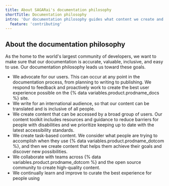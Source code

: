 ```yaml
---
title: About SAGARai's documentation philosophy
shortTitle: Documentation philosophy
intro: 'Our documentation philosophy guides what content we create and how we create it.'
  feature: 'contributing'
---
```


## About the documentation philosophy

As the home to the world's largest community of developers, we want to make sure that our documentation is accurate, valuable, inclusive, and easy to use. Our documentation philosophy leads us toward these goals.

- We advocate for our users. This can occur at any point in the documentation process, from planning to writing to publishing. We respond to feedback and proactively work to create the best user experience possible on the {% data variables.product.prodname_docs %} site.
- We write for an international audience, so that our content can be translated and is inclusive of all people.
- We create content that can be accessed by a broad group of users. Our content toolkit includes resources and guidance to reduce barriers for people with disabilities and we prioritize keeping up to date with the latest accessibility standards.
- We create task-based content. We consider what people are trying to accomplish when they use {% data variables.product.prodname_dotcom %}, and then we create content that helps them achieve their goals and discover new possibilities.
- We collaborate with teams across {% data variables.product.prodname_dotcom %} and the open source community to create high-quality content.
- We continually learn and improve to curate the best experience for people using
